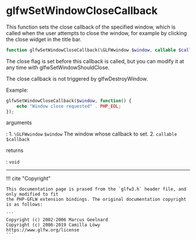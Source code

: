 # glfwSetWindowCloseCallback
This function sets the close callback of the specified window, which is
called when the user attempts to close the window, for example by clicking
the close widget in the title bar.

```php
function glfwSetWindowCloseCallback(\GLFWwindow $window, callable $callback) : void
```

The close flag is set before this callback is called, but you can modify it
at any time with glfwSetWindowShouldClose.

The close callback is not triggered by glfwDestroyWindow.

Example:
```php
glfwSetWindowCloseCallback($window, function() {
    echo "Window close requested" . PHP_EOL;
});
```

arguments

:    1. `\GLFWwindow` `$window` The window whose callback to set.
    2. `callable` `$callback` 

returns

:    `void` 

---
     

!!! cite "Copyright"

    This documentation page is prased from the `glfw3.h` header file, and only modified to fit 
    the PHP-GFLW extension bindings. The original documentation copyright is as follows:

    ```
    Copyright (c) 2002-2006 Marcus Geelnard
    Copyright (c) 2006-2019 Camilla Löwy
    https://www.glfw.org/license
    ```